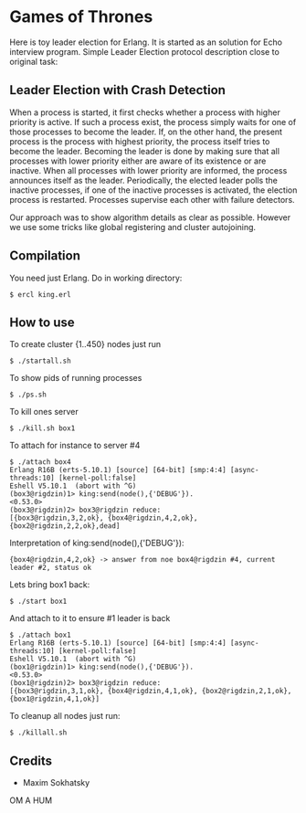 Games of Thrones
================

Here is toy leader election for Erlang. It is started as
an solution for Echo interview program. Simple Leader Election
protocol description close to original task:

Leader Election with Crash Detection
------------------------------------

When a process is started, it first checks whether a process with
higher priority is active. If such a process exist, the process
simply waits for one of those processes to become the leader.
If, on the other hand, the present process is the process with
highest priority, the process itself tries to become the leader.
Becoming the leader is done by making sure that all processes
with lower priority either are aware of its existence or are
inactive. When all processes with lower priority are informed,
the process announces itself as the leader. Periodically, the
elected leader polls the inactive processes, if one of the
inactive processes is activated, the election process is
restarted. Processes supervise each other with failure
detectors.

Our approach was to show algorithm details as clear as possible.
However we use some tricks like global registering and cluster autojoining.

Compilation
-----------

You need just Erlang. Do in working directory:

    $ ercl king.erl

How to use
----------

To create cluster {1..450} nodes just run

    $ ./startall.sh

To show pids of running processes

    $ ./ps.sh

To kill ones server

    $ ./kill.sh box1

To attach for instance to server #4

    $ ./attach box4
    Erlang R16B (erts-5.10.1) [source] [64-bit] [smp:4:4] [async-threads:10] [kernel-poll:false]
    Eshell V5.10.1  (abort with ^G)
    (box3@rigdzin)1> king:send(node(),{'DEBUG'}).
    <0.53.0>
    (box3@rigdzin)2> box3@rigdzin reduce:
    [{box3@rigdzin,3,2,ok}, {box4@rigdzin,4,2,ok}, {box2@rigdzin,2,2,ok},dead]

Interpretation of king:send(node(),{'DEBUG'}):

    {box4@rigdzin,4,2,ok} -> answer from noe box4@rigdzin #4, current leader #2, status ok

Lets bring box1 back:

    $ ./start box1

And attach to it to ensure #1 leader is back

    $ ./attach box1
    Erlang R16B (erts-5.10.1) [source] [64-bit] [smp:4:4] [async-threads:10] [kernel-poll:false]
    Eshell V5.10.1  (abort with ^G)
    (box1@rigdzin)1> king:send(node(),{'DEBUG'}).
    <0.53.0>
    (box1@rigdzin)2> box3@rigdzin reduce:
    [{box3@rigdzin,3,1,ok}, {box4@rigdzin,4,1,ok}, {box2@rigdzin,2,1,ok}, {box1@rigdzin,4,1,ok}]

To cleanup all nodes just run:

    $ ./killall.sh

Credits
-------

* Maxim Sokhatsky

OM A HUM
